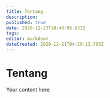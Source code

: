 ```yaml
---
title: Tentang
description: 
published: true
date: 2020-12-23T18:48:05.833Z
tags: 
editor: markdown
dateCreated: 2020-12-21T04:29:13.705Z
---
```


# Tentang
Your content here